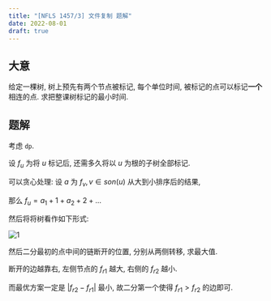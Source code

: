```yaml
---
title: "[NFLS 1457/3] 文件复制 题解"
date: 2022-08-01
draft: true
---
```


## 大意

给定一棵树, 树上预先有两个节点被标记, 每个单位时间, 被标记的点可以标记**一个**相连的点. 求把整课树标记的最小时间.

## 题解

考虑 `dp`.

设 $f_u$ 为将 $u$ 标记后, 还需多久将以 $u$ 为根的子树全部标记.

可以贪心处理: 设 $a$ 为 $f_v, v \in son(u)$ 从大到小排序后的结果,

那么 $f_u = a_1 + 1 + a_2 + 2 + ...$

然后将将树看作如下形式:

![1](./1.png)

然后二分最初的点中间的链断开的位置, 分别从两侧转移, 求最大值.

断开的边越靠右, 左侧节点的 $f_{r1}$ 越大, 右侧的 $f_{r2}$ 越小.

而最优方案一定是 $|f_{r2} - f_{r1}|$ 最小, 故二分第一个使得 $f_{r1} > f_{r2}$ 的边即可.
